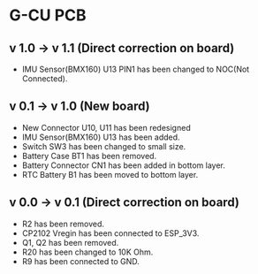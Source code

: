 # G-CU PCB
## v 1.0 -> v 1.1 (Direct correction on board)
- IMU Sensor(BMX160) U13 PIN1 has been changed to NOC(Not Connected).
## v 0.1 -> v 1.0 (New board)
- New Connector U10, U11 has been redesigned 
- IMU Sensor(BMX160) U13 has been added.
- Switch SW3 has been changed to small size.
- Battery Case BT1 has been removed.
- Battery Connector CN1 has been added in bottom layer.
- RTC Battery B1 has been moved to bottom layer.
## v 0.0 -> v 0.1 (Direct correction on board)
- R2 has been removed.
- CP2102 Vregin has been connected to ESP_3V3.
- Q1, Q2 has been removed.
- R20 has been changed to 10K Ohm.
- R9 has been connected to GND. 
